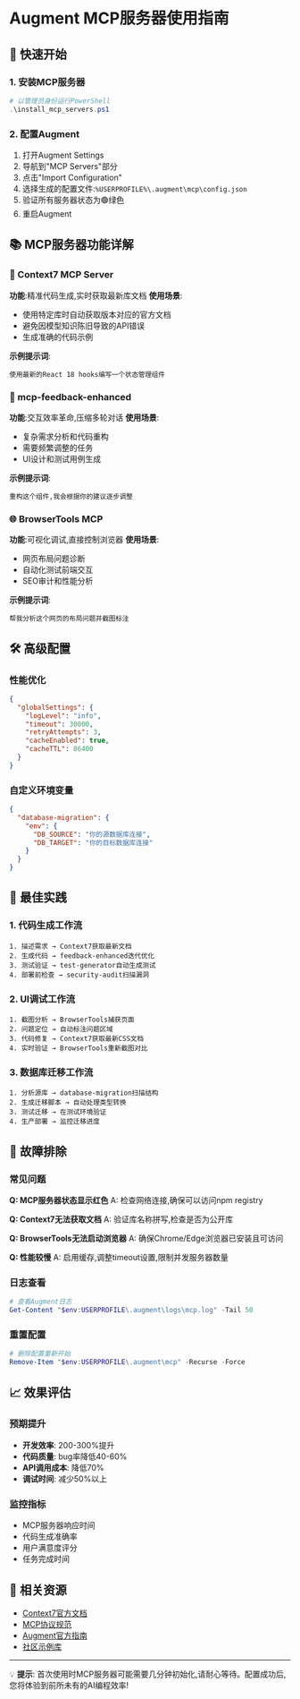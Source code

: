 # Augment MCP服务器使用指南

## 🚀 快速开始

### 1. 安装MCP服务器
```powershell
# 以管理员身份运行PowerShell
.\install_mcp_servers.ps1
```

### 2. 配置Augment
1. 打开Augment Settings
2. 导航到"MCP Servers"部分
3. 点击"Import Configuration"
4. 选择生成的配置文件:`%USERPROFILE%\.augment\mcp\config.json`
5. 验证所有服务器状态为🟢绿色
6. 重启Augment

## 📚 MCP服务器功能详解

### 🎯 Context7 MCP Server
**功能**:精准代码生成,实时获取最新库文档
**使用场景**:
- 使用特定库时自动获取版本对应的官方文档
- 避免因模型知识陈旧导致的API错误
- 生成准确的代码示例

**示例提示词**:
```
使用最新的React 18 hooks编写一个状态管理组件
```

### 🔄 mcp-feedback-enhanced
**功能**:交互效率革命,压缩多轮对话
**使用场景**:
- 复杂需求分析和代码重构
- 需要频繁调整的任务
- UI设计和测试用例生成

**示例提示词**:
```
重构这个组件,我会根据你的建议逐步调整
```

### 🌐 BrowserTools MCP
**功能**:可视化调试,直接控制浏览器
**使用场景**:
- 网页布局问题诊断
- 自动化测试前端交互
- SEO审计和性能分析

**示例提示词**:
```
帮我分析这个网页的布局问题并截图标注
```

## 🛠 高级配置

### 性能优化
```json
{
  "globalSettings": {
    "logLevel": "info",
    "timeout": 30000,
    "retryAttempts": 3,
    "cacheEnabled": true,
    "cacheTTL": 86400
  }
}
```

### 自定义环境变量
```json
{
  "database-migration": {
    "env": {
      "DB_SOURCE": "你的源数据库连接",
      "DB_TARGET": "你的目标数据库连接"
    }
  }
}
```

## 🎨 最佳实践

### 1. 代码生成工作流
```
1. 描述需求 → Context7获取最新文档
2. 生成代码 → feedback-enhanced迭代优化  
3. 测试验证 → test-generator自动生成测试
4. 部署前检查 → security-audit扫描漏洞
```

### 2. UI调试工作流
```
1. 截图分析 → BrowserTools捕获页面
2. 问题定位 → 自动标注问题区域
3. 代码修复 → Context7获取最新CSS文档
4. 实时验证 → BrowserTools重新截图对比
```

### 3. 数据库迁移工作流
```
1. 分析源库 → database-migration扫描结构
2. 生成迁移脚本 → 自动处理类型转换
3. 测试迁移 → 在测试环境验证
4. 生产部署 → 监控迁移进度
```

## 🔧 故障排除

### 常见问题

**Q: MCP服务器状态显示红色**
A: 检查网络连接,确保可以访问npm registry

**Q: Context7无法获取文档**
A: 验证库名称拼写,检查是否为公开库

**Q: BrowserTools无法启动浏览器**
A: 确保Chrome/Edge浏览器已安装且可访问

**Q: 性能较慢**
A: 启用缓存,调整timeout设置,限制并发服务器数量

### 日志查看
```powershell
# 查看Augment日志
Get-Content "$env:USERPROFILE\.augment\logs\mcp.log" -Tail 50
```

### 重置配置
```powershell
# 删除配置重新开始
Remove-Item "$env:USERPROFILE\.augment\mcp" -Recurse -Force
```

## 📈 效果评估

### 预期提升
- **开发效率**: 200-300%提升
- **代码质量**: bug率降低40-60%
- **API调用成本**: 降低70%
- **调试时间**: 减少50%以上

### 监控指标
- MCP服务器响应时间
- 代码生成准确率
- 用户满意度评分
- 任务完成时间

## 🔗 相关资源

- [Context7官方文档](https://context7.ai/docs)
- [MCP协议规范](https://modelcontextprotocol.io)
- [Augment官方指南](https://augmentcode.com/docs)
- [社区示例库](https://github.com/augment-code/mcp-examples)

---

💡 **提示**: 首次使用时MCP服务器可能需要几分钟初始化,请耐心等待。配置成功后,您将体验到前所未有的AI编程效率!
